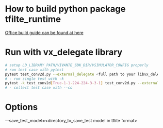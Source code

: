 # How to build python package tfilte_runtime

[Office build guide can be found at here](https://github.com/tensorflow/tensorflow/blob/master/tensorflow/lite/tools/pip_package/README.md)

# Run with vx_delegate library
```sh
# setup LD_LIBRARY_PATH/VIVANTE_SDK_DIR/VSIMULATOR_CONFIG properly
# run test case with pytest
pytest test_conv2d.py --external_delegate <full path to your libvx_delegate.so>
# - run single test with -k
pytest -k test_conv2d[True-1-1-224-224-3-3-1] test_conv2d.py --external_delegate <full path to your libvx_delegate.so>
# - collect test case with --co
```

# Options
--save_test_model=<directory_to_save_test model in tflite format>
